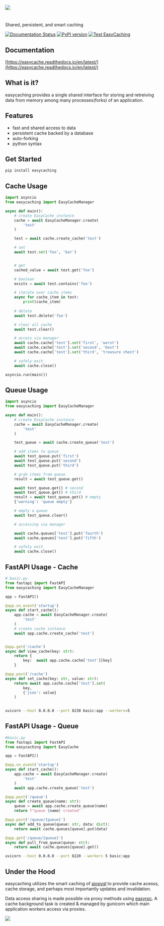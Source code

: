 ![](docs/images/logo.png)

#

Shared, persistent, and smart caching 

[![Documentation Status](https://readthedocs.org/projects/easycache/badge/?version=latest)](https://easycache.readthedocs.io/en/latest/?badge=latest)
 [![PyPI version](https://badge.fury.io/py/easycaching.svg)](https://badge.fury.io/py/easycaching)
 [![Test EasyCaching](https://github.com/codemation/easycaching/actions/workflows/main.yaml/badge.svg)](https://github.com/codemation/easycaching/actions/workflows/main.yaml)

<h2>Documentation</h1> 

[https://easycache.readthedocs.io/en/latest/](https://easycache.readthedocs.io/en/latest/)

## What is it?
easycaching provides a single shared interface for storing and retreiving data from memory among many processes(forks) of an application.

## Features
- fast and shared access to data
- persistent cache backed by a database
- auto-forking
- python syntax 

## Get Started
```bash
pip install easycaching
```

## Cache Usage

```python
import asyncio
from easycaching import EasyCacheManager

async def main():
    # create EasyCache instance
    cache = await EasyCacheManager.create(
        'test'
    )

    test = await cache.create_cache('test')

    # set
    await test.set('foo', 'bar')


    # get
    cached_value = await test.get('foo')

    # boolean
    exists = await test.contains('foo')

    # iterate over cache items
    async for cache_item in test:
        print(cache_item)
    
    # delete
    await test.delete('foo')

    # clear all cache
    await test.clear()

    # access via manager
    await cache.cache['test'].set('first', 'worst')
    await cache.cache['test'].set('second', 'best')
    await cache.cache['test'].set('third', 'treasure chest')

    # safely exit
    await cache.close()

asyncio.run(main())

```

## Queue Usage

```python
import asyncio
from easycaching import EasyCacheManager

async def main():
    # create EasyCache instance
    cache = await EasyCacheManager.create(
        'test'
    )

    test_queue = await cache.create_queue('test')

    # add items to queue
    await test_queue.put('first')
    await test_queue.put('second')
    await test_queue.put('third')

    # grab items from queue
    result = await test_queue.get()

    await test_queue.get() # second
    await test_queue.get() # third
    result = await test_queue.get() # empty
    {'warning': 'queue empty'}

    # empty a queue
    await test_queue.clear()

    # accessing via manager

    await cache.queues['test'].put('fourth')
    await cache.queues['test'].put('fifth') 

    # safely exit
    await cache.close()

```


## FastAPI Usage - Cache

```python
# basic.py
from fastapi import FastAPI
from easycaching import EasyCacheManager

app = FastAPI()

@app.on_event('startup')
async def start_cache():
    app.cache = await EasyCacheManager.create(
        'test'
    )
    # create cache instance
    await app.cache.create_cache('test')


@app.get('/cache')
async def view_cache(key: str):
    return {
        key:  await app.cache.cache['test'][key]
    }

@app.post('/cache')
async def set_cache(key: str, value: str):
    return await app.cache.cache['test'].set(
        key, 
        {'json': value}
    )
    
```
```bash
uvicorn --host 0.0.0.0 --port 8230 basic:app --workers=5
```

## FastAPI Usage - Queue

```python
#basic.py
from fastapi import FastAPI
from easycaching import EasyCache

app = FastAPI()

@app.on_event('startup')
async def start_cache():
    app.cache = await EasyCacheManager.create(
        'test'
    )
    await app.cache.create_queue('test')

@app.post('/queue')
async def create_queue(name: str):
    queue = await app.cache.create_queue(name)
    return f"queue {name} created"

@app.post('/queue/{queue}')
async def add_to_queue(queue: str, data: dict):
    return await cache.queues[queue].put(data)

@app.get('/queue/{queue}')
async def pull_from_queue(queue: str):
    return await cache.queues[queue].get()
```

```bash
uvicorn --host 0.0.0.0 --port 8220 --workers 5 basic:app
```



## Under the Hood
easycaching utilizes the smart caching of [aiopyql](https://github.com/codemation/aiopyql) to provide cache acesss, cache storage, and perhaps most importantly updates and invalidation.

Data access sharing is made possible via proxy methods using [easyrpc](https://github.com/codemation/easyrpc). A cache background task is created & managed by gunicorn which main application workers access via proxies. 

![](docs/images/easycaching-arch.png
)

